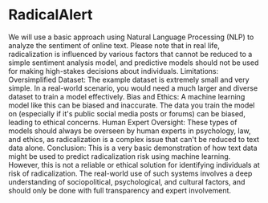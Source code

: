 # RadicalAlert
We will use a basic approach using Natural Language Processing (NLP) to analyze the sentiment of online text. Please note that in real life, radicalization is influenced by various factors that cannot be reduced to a simple sentiment analysis model, and predictive models should not be used for making high-stakes decisions about individuals.
Limitations:
Oversimplified Dataset: The example dataset is extremely small and very simple. In a real-world scenario, you would need a much larger and diverse dataset to train a model effectively.
Bias and Ethics: A machine learning model like this can be biased and inaccurate. The data you train the model on (especially if it's public social media posts or forums) can be biased, leading to ethical concerns.
Human Expert Oversight: These types of models should always be overseen by human experts in psychology, law, and ethics, as radicalization is a complex issue that can't be reduced to text data alone.
Conclusion:
This is a very basic demonstration of how text data might be used to predict radicalization risk using machine learning. However, this is not a reliable or ethical solution for identifying individuals at risk of radicalization. The real-world use of such systems involves a deep understanding of sociopolitical, psychological, and cultural factors, and should only be done with full transparency and expert involvement.
